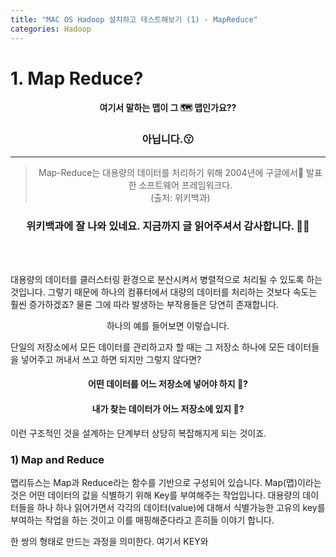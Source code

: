 ```yaml
---
title: "MAC OS Hadoop 설치하고 테스트해보기 (1) - MapReduce"
categories: Hadoop
---
```


# 1. Map Reduce? 
~~<h4><center> 여기서 말하는 맵이 그 🗺 맵인가요??</center></h4>~~
<h3><center>아닙니다.😗</center></h3>

---

> <center>Map-Reduce는 대용량의 데이터를 처리하기 위해 2004년에 구글에서 발표한 소프트웨어 프레임워크다.</center>
> <center>(출처: 위키백과)</center>


<h3><center>위키백과에 잘 나와 있네요. 지금까지 글 읽어주셔서 감사합니다. 🙋‍♂️ </center></h3>
<br>
<br>



 대용량의 데이터를 클러스터링 환경으로 분산시켜서 병렬적으로 처리될 수 있도록 하는 것입니다. 그렇기 때문에 하나의 컴퓨터에서 대량의 데이터를 처리하는 것보다 속도는 훨씬 증가하겠죠? 물론 그에 따라 발생하는 부작용들은 당연히 존재합니다.

<center>하나의 예를 들어보면 이렇습니다. </center>

 
단일의 저장소에서 모든 데이터를 관리하고자 할 때는 그 저장소 하나에 모든 데이터들을 넣어주고 꺼내서 쓰고 하면 되지만 그렇지 않다면?

#### <center>어떤 데이터를 어느 저장소에 넣어야 하지 🤔? </center>
#### <center>내가 찾는 데이터가 어느 저장소에 있지 🤔? </center>

이런 구조적인 것을 설계하는 단계부터 상당히 복잡해지게 되는 것이죠.

### 1) Map and Reduce

맵리듀스는 Map과 Reduce라는 함수를 기반으로 구성되어 있습니다.
Map(맵)이라는 것은 어떤 데이터의 값을 식별하기 위해 Key를 부여해주는 작업입니다. 대용량의 데이터들을 하나 하나 읽어가면서 각각의 데이터(value)에 대해서 식별가능한 고유의 key를 부여하는 작업을 하는 것이고 이를 매핑해준다라고 흔히들 이야기 합니다. 

한 쌍의 형태로 만드는 과정을 의미한다. 여기서 KEY와

